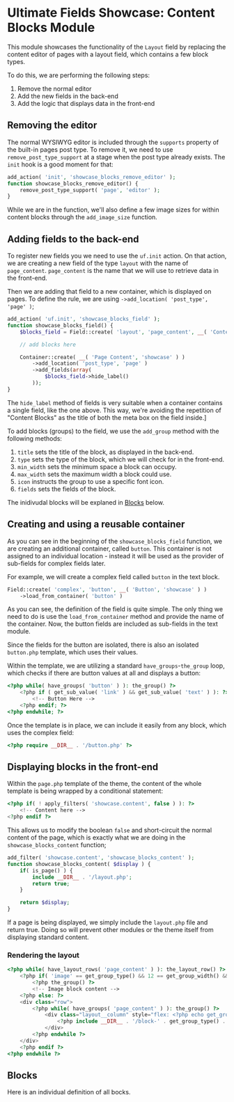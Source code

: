 # Ultimate Fields Showcase: Content Blocks Module
This module showcases the functionality of the `Layout` field by replacing the content editor of pages with a layout field, which contains a few block types.

To do this, we are performing the following steps:
1. Remove the normal editor
2. Add the new fields in the back-end
3. Add the logic that displays data in the front-end

## Removing the editor
The normal WYSIWYG editor is included through the `supports` property of the built-in pages post type. To remove it, we need to use `remove_post_type_support` at a stage when the post type already exists. The `init` hook is a good moment for that:

```php
add_action( 'init', 'showcase_blocks_remove_editor' );
function showcase_blocks_remove_editor() {
	remove_post_type_support( 'page', 'editor' );
}
```

While we are in the function, we'll also define a few image sizes for within content blocks through the `add_image_size` function.

## Adding fields to the back-end

To register new fields you we need to use the `uf.init` action. On that action, we are creating a new field of the type `layout` with the name of `page_content`. `page_content` is the name that we will use to retrieve data in the front-end.

Then we are adding that field to a new container, which is displayed on pages. To define the rule, we are using `->add_location( 'post_type', 'page' )`;

```php
add_action( 'uf.init', 'showcase_blocks_field' );
function showcase_blocks_field() {
	$blocks_field = Field::create( 'layout', 'page_content', __( 'Content Blocks', 'showcase' ) );

	// add blocks here

	Container::create( __( 'Page Content', 'showcase' ) )
		->add_location( 'post_type', 'page' )
		->add_fields(array(
			$blocks_field->hide_label()
		));
}
```

The `hide_label` method of fields is very suitable when a container contains a single field, like the one above. This way, we're avoiding the repetition of "Content Blocks" as the title of both the meta box on the field inside.]

To add blocks (groups) to the field, we use the `add_group` method with the following methods:
1. `title` sets the title of the block, as displayed in the back-end.
2. `type` sets the type of the block, which we will check for in the front-end.
3. `min_width` sets the minimum space a block can occupy.
4. `max_width` sets the maximum width a block could use.
5. `icon` instructs the group to use a specific font icon.
5. `fields` sets the fields of the block.

The inidivudal blocks will be explaned in [Blocks](#blocks) below.

## Creating and using a reusable container

As you can see in the beginning of the `showcase_blocks_field` function, we are creating an additional container, called `button`. This container is not assigned to an individual location - instead it will be used as the provider of sub-fields for complex fields later.

For example, we will create a complex field called `button` in the text block.


```php
Field::create( 'complex', 'button', __( 'Button', 'showcase' ) )
	->load_from_container( 'button' )
```

As you can see, the definition of the field is quite simple. The only thing we need to do is use the `load_from_container` method and provide the name of the container. Now, the button fields are included as sub-fields in the text module.

Since the fields for the button are isolated, there is also an isolated `button.php` template, which uses their values.

Within the template, we are utilizing a standard `have_groups`-`the_group` loop, which checks if there are button values at all and displays a button:

```php
<?php while( have_groups( 'button' ) ): the_group() ?>
    <?php if ( get_sub_value( 'link' ) && get_sub_value( 'text' ) ): ?>
		<!-- Button Here -->
    <?php endif; ?>
<?php endwhile; ?>
```

Once the template is in place, we can include it easily from any block, which uses the complex field:

```php
<?php require __DIR__ . '/button.php' ?>
```

## Displaying blocks in the front-end

Within the `page.php` template of the theme, the content of the whole template is being wrapped by a conditional statement:

```php
<?php if( ! apply_filters( 'showcase.content', false ) ): ?>
	<!-- Content here -->
<?php endif ?>
```

This allows us to modify the boolean `false` and short-circuit the normal content of the page, which is exactly what we are doing in the `showcase_blocks_content` function;

```php
add_filter( 'showcase.content', 'showcase_blocks_content' );
function showcase_blocks_content( $display ) {
	if( is_page() ) {
		include __DIR__ . '/layout.php';
		return true;
	}

	return $display;
}
```

If a page is being displayed, we simply include the `layout.php` file and return true. Doing so will prevent other modules or the theme itself from displaying standard content.

### Rendering the layout

```php
<?php while( have_layout_rows( 'page_content' ) ): the_layout_row() ?>
	<?php if( 'image' == get_group_type() && 12 == get_group_width() && get_sub_value( 'full_width' ) ): ?>
		<?php the_group() ?>
		<!-- Image block content -->
	<?php else: ?>
	<div class="row">
		<?php while( have_groups( 'page_content' ) ): the_group() ?>
			<div class="layout__column" style="flex: <?php echo get_group_width() ?>">
				<?php include __DIR__ . '/block-' . get_group_type() . '.php' ?>
			</div>
		<?php endwhile ?>
	</div>
	<?php endif ?>
<?php endwhile ?>
```


## Blocks

Here is an individual definition of all bocks.
